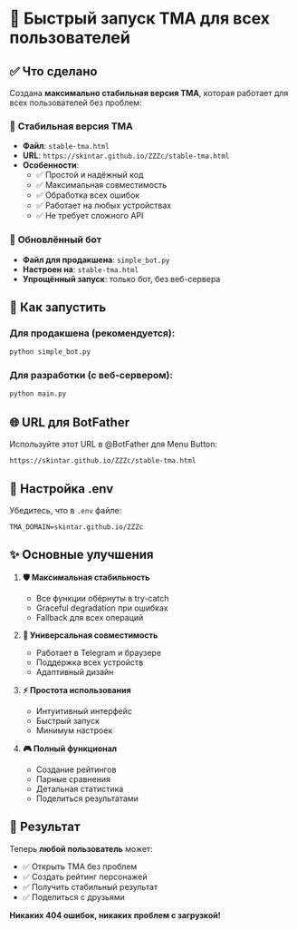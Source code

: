 # 🚀 Быстрый запуск TMA для всех пользователей

## ✅ Что сделано

Создана **максимально стабильная версия TMA**, которая работает для всех пользователей без проблем:

### 📱 **Стабильная версия TMA**
- **Файл**: `stable-tma.html`
- **URL**: `https://skintar.github.io/ZZZc/stable-tma.html`
- **Особенности**:
  - ✅ Простой и надёжный код
  - ✅ Максимальная совместимость
  - ✅ Обработка всех ошибок
  - ✅ Работает на любых устройствах
  - ✅ Не требует сложного API

### 🤖 **Обновлённый бот**
- **Файл для продакшена**: `simple_bot.py`
- **Настроен на**: `stable-tma.html`
- **Упрощённый запуск**: только бот, без веб-сервера

## 🎯 Как запустить

### Для продакшена (рекомендуется):
```bash
python simple_bot.py
```

### Для разработки (с веб-сервером):
```bash
python main.py
```

## 🌐 URL для BotFather

Используйте этот URL в @BotFather для Menu Button:
```
https://skintar.github.io/ZZZc/stable-tma.html
```

## 🔧 Настройка .env

Убедитесь, что в `.env` файле:
```env
TMA_DOMAIN=skintar.github.io/ZZZc
```

## ✨ Основные улучшения

1. **🛡️ Максимальная стабильность**
   - Все функции обёрнуты в try-catch
   - Graceful degradation при ошибках
   - Fallback для всех операций

2. **📱 Универсальная совместимость**
   - Работает в Telegram и браузере
   - Поддержка всех устройств
   - Адаптивный дизайн

3. **⚡ Простота использования**
   - Интуитивный интерфейс
   - Быстрый запуск
   - Минимум настроек

4. **🎮 Полный функционал**
   - Создание рейтингов
   - Парные сравнения
   - Детальная статистика
   - Поделиться результатами

## 🎉 Результат

Теперь **любой пользователь** может:
- ✅ Открыть TMA без проблем
- ✅ Создать рейтинг персонажей
- ✅ Получить стабильный результат
- ✅ Поделиться с друзьями

**Никаких 404 ошибок, никаких проблем с загрузкой!**